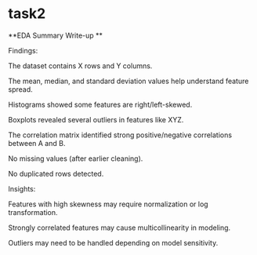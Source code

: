 # task2
**EDA Summary Write-up **

Findings:

The dataset contains X rows and Y columns.

The mean, median, and standard deviation values help understand feature spread.

Histograms showed some features are right/left-skewed.

Boxplots revealed several outliers in features like XYZ.

The correlation matrix identified strong positive/negative correlations between A and B.

No missing values (after earlier cleaning).

No duplicated rows detected.


Insights:

Features with high skewness may require normalization or log transformation.

Strongly correlated features may cause multicollinearity in modeling.

Outliers may need to be handled depending on model sensitivity.
